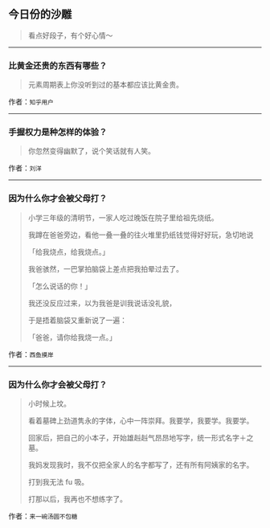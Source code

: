 ## 今日份的沙雕

> 看点好段子，有个好心情～


 
---

### 比黄金还贵的东西有哪些？

> 元素周期表上你没听到过的基本都应该比黄金贵。


作者：`知乎用户`

---

### 手握权力是种怎样的体验？

> 你忽然变得幽默了，说个笑话就有人笑。


作者：`刘洋`

---

### 因为什么你才会被父母打？

> 小学三年级的清明节，一家人吃过晚饭在院子里给祖先烧纸。
> 
> 我蹲在爸爸旁边，看他一叠一叠的往火堆里扔纸钱觉得好好玩，急切地说
> 
> 「给我烧点，给我烧点。」
> 
> 我爸骇然，一巴掌拍脑袋上差点把我拍晕过去了。
> 
> 「怎么说话的你！」
> 
> 我还没反应过来，以为我爸是训我说话没礼貌，
> 
> 于是捂着脑袋又重新说了一遍：
> 
> 「爸爸，请你给我烧一点。」


作者：`西鱼摸岸`

---

### 因为什么你才会被父母打？

> 小时候上坟。
> 
> 看着墓碑上劲道隽永的字体，心中一阵崇拜。我要学，我要学。我要学。
> 
> 回家后，把自己的小本子，开始雄赳赳气昂昂地写字，统一形式名字＋之墓。
> 
> 我妈发现我时，我不仅把全家人的名字都写了，还有所有阿姨家的名字。
> 
> 打到我无法 fu 吸。
> 
> 打那以后，我再也不想练字了。


作者：`来一碗汤圆不包糖`
